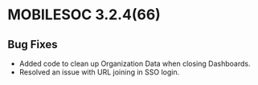 # MOBILESOC 3.2.4(66)

## Bug Fixes
- Added code to clean up Organization Data when closing Dashboards.
- Resolved an issue with URL joining in SSO login.
